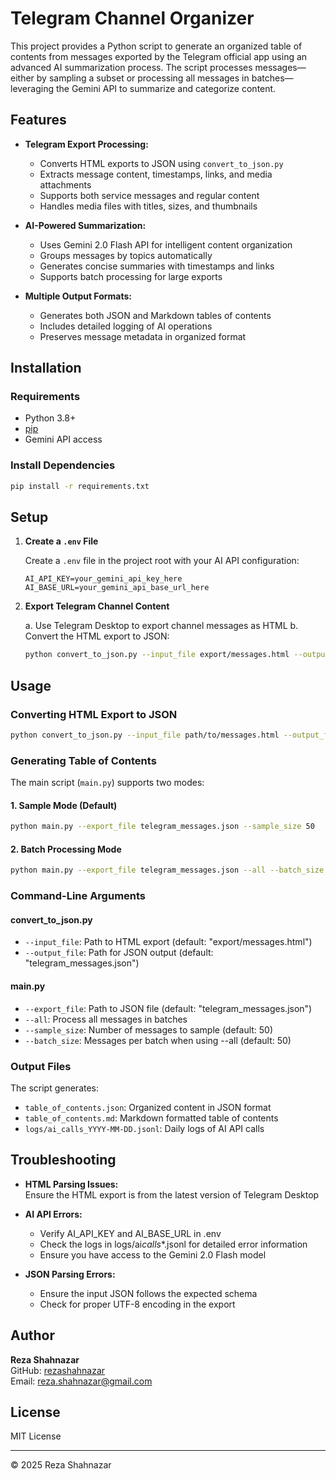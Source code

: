 # Telegram Channel Organizer

This project provides a Python script to generate an organized table of contents from messages exported by the Telegram official app using an advanced AI summarization process. The script processes messages—either by sampling a subset or processing all messages in batches—leveraging the Gemini API to summarize and categorize content.

## Features

- **Telegram Export Processing:**

  - Converts HTML exports to JSON using `convert_to_json.py`
  - Extracts message content, timestamps, links, and media attachments
  - Supports both service messages and regular content
  - Handles media files with titles, sizes, and thumbnails

- **AI-Powered Summarization:**

  - Uses Gemini 2.0 Flash API for intelligent content organization
  - Groups messages by topics automatically
  - Generates concise summaries with timestamps and links
  - Supports batch processing for large exports

- **Multiple Output Formats:**
  - Generates both JSON and Markdown tables of contents
  - Includes detailed logging of AI operations
  - Preserves message metadata in organized format

## Installation

### Requirements

- Python 3.8+
- [pip](https://pip.pypa.io/en/stable/)
- Gemini API access

### Install Dependencies

```bash
pip install -r requirements.txt
```

## Setup

1. **Create a `.env` File**

   Create a `.env` file in the project root with your AI API configuration:

   ```dotenv
   AI_API_KEY=your_gemini_api_key_here
   AI_BASE_URL=your_gemini_api_base_url_here
   ```

2. **Export Telegram Channel Content**

   a. Use Telegram Desktop to export channel messages as HTML
   b. Convert the HTML export to JSON:

   ```bash
   python convert_to_json.py --input_file export/messages.html --output_file telegram_messages.json
   ```

## Usage

### Converting HTML Export to JSON

```bash
python convert_to_json.py --input_file path/to/messages.html --output_file telegram_messages.json
```

### Generating Table of Contents

The main script (`main.py`) supports two modes:

#### 1. Sample Mode (Default)

```bash
python main.py --export_file telegram_messages.json --sample_size 50
```

#### 2. Batch Processing Mode

```bash
python main.py --export_file telegram_messages.json --all --batch_size 50
```

### Command-Line Arguments

#### convert_to_json.py

- `--input_file`: Path to HTML export (default: "export/messages.html")
- `--output_file`: Path for JSON output (default: "telegram_messages.json")

#### main.py

- `--export_file`: Path to JSON file (default: "telegram_messages.json")
- `--all`: Process all messages in batches
- `--sample_size`: Number of messages to sample (default: 50)
- `--batch_size`: Messages per batch when using --all (default: 50)

### Output Files

The script generates:

- `table_of_contents.json`: Organized content in JSON format
- `table_of_contents.md`: Markdown formatted table of contents
- `logs/ai_calls_YYYY-MM-DD.jsonl`: Daily logs of AI API calls

## Troubleshooting

- **HTML Parsing Issues:**  
  Ensure the HTML export is from the latest version of Telegram Desktop

- **AI API Errors:**

  - Verify AI_API_KEY and AI_BASE_URL in .env
  - Check the logs in logs/ai*calls*\*.jsonl for detailed error information
  - Ensure you have access to the Gemini 2.0 Flash model

- **JSON Parsing Errors:**
  - Ensure the input JSON follows the expected schema
  - Check for proper UTF-8 encoding in the export

## Author

**Reza Shahnazar**  
GitHub: [rezashahnazar](https://github.com/rezashahnazar)  
Email: reza.shahnazar@gmail.com

## License

MIT License

---

© 2025 Reza Shahnazar
